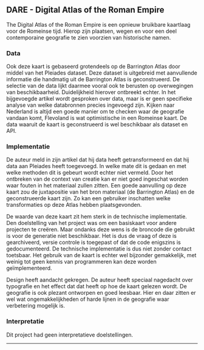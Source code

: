 ## DARE - Digital Atlas of the Roman Empire

The Digital Atlas of the Roman Empire is een opnieuw bruikbare kaartlaag voor de Romeinse tijd. Hierop zijn plaatsen, wegen en voor een deel contemporaine geografie te zien voorzien van historische namen.

### Data

Ook deze kaart is gebaseerd grotendeels op de Barrington Atlas door middel van het Pleiades dataset. Deze dataset is uitgebreid met aanvullende informatie die handmatig uit de Barrington Atlas is geconstrueerd. De selectie van de data lijkt daarmee vooral ook te berusten op overwegingen van beschikbaarheid. Duidelijkheid hierover ontbreekt echter. In het bijgevoegde artikel wordt gesproken over data, maar is er geen specifieke analyse van welke databronnen precies ingevoegd zijn. Kijken naar Nederland is altijd een goede manier om te checken waar de geografie vandaan komt, Flevoland is wat optimistische in een Romeinse kaart. De data waaruit de kaart is geconstrueerd is wel beschikbaar als dataset en API.

### Implementatie

De auteur meld in zijn artikel dat hij data heeft getransformeerd en dat hij data aan Pleiades heeft toegevoegd. In welke mate dit is gedaan en met welke methoden dit is gebeurt wordt echter niet vermeld. Door het ontbreken van de context van creatie kan er niet goed ingeschat worden waar fouten in het materiaal zullen zitten. Een goede aanvulling op deze kaart zou de juxtapositie van het bron materiaal (de Barrington Atlas) en de geconstrueerde kaart zijn. Zo kan een gebruiker inschatten welke transformaties op deze Atlas hebben plaatsgevonden. 

De waarde van deze kaart zit hem sterk in de technische implementatie. Den doelstelling van het project was om een basiskaart voor andere projecten te creëren. Maar ondanks deze wens is de broncode die gebruikt is voor de generatie niet beschikbaar. Het is dus de vraag of deze is gearchiveerd, versie controle is toegepast of dat de code enigszins is gedocumenteerd. De technische implementatie is dus niet zonder contact toetsbaar. Het gebruik van de kaart is echter wel bijzonder gemakkelijk, met weinig tot geen kennis van programmeren kan deze worden geïmplementeerd.

Design heeft aandacht gekregen. De auteur heeft speciaal nagedacht over typografie en het effect dat dat heeft op hoe de kaart gelezen wordt. De geografie is ook plezant ontworpen en goed leesbaar. Hier en daar zitten er wel wat ongemakkelijkheden of harde lijnen in de geografie waar verbetering mogelijk is.

### Interpretatie

Dit project had geen interpretatieve doelstellingen.

---- 

